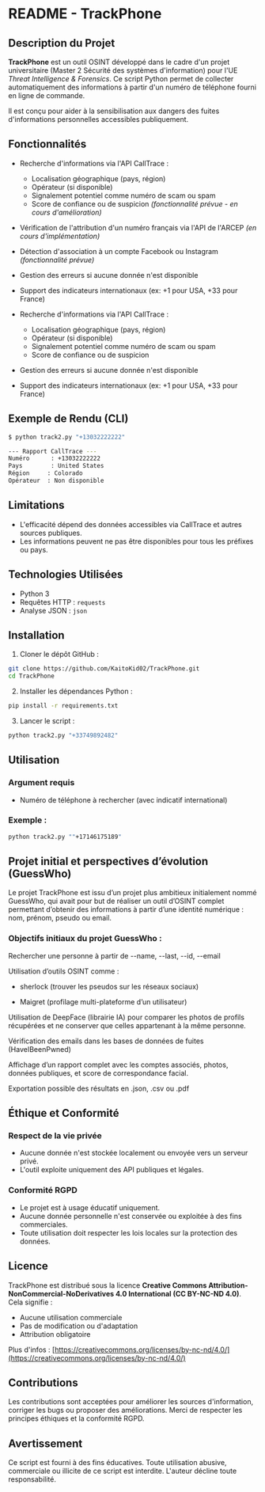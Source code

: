# README - TrackPhone

## Description du Projet

**TrackPhone** est un outil OSINT développé dans le cadre d'un projet universitaire (Master 2 Sécurité des systèmes d'information) pour l'UE *Threat Intelligence & Forensics*. Ce script Python permet de collecter automatiquement des informations à partir d'un numéro de téléphone fourni en ligne de commande.

Il est conçu pour aider à la sensibilisation aux dangers des fuites d'informations personnelles accessibles publiquement.

## Fonctionnalités

- Recherche d'informations via l'API CallTrace :

  - Localisation géographique (pays, région)
  - Opérateur (si disponible)
  - Signalement potentiel comme numéro de scam ou spam
  - Score de confiance ou de suspicion *(fonctionnalité prévue - en cours d'amélioration)*

- Vérification de l'attribution d'un numéro français via l'API de l'ARCEP *(en cours d'implémentation)*

- Détection d'association à un compte Facebook ou Instagram *(fonctionnalité prévue)*

- Gestion des erreurs si aucune donnée n'est disponible

- Support des indicateurs internationaux (ex: +1 pour USA, +33 pour France)

- Recherche d'informations via l'API CallTrace :

  - Localisation géographique (pays, région)
  - Opérateur (si disponible)
  - Signalement potentiel comme numéro de scam ou spam
  - Score de confiance ou de suspicion

- Gestion des erreurs si aucune donnée n'est disponible

- Support des indicateurs internationaux (ex: +1 pour USA, +33 pour France)

## Exemple de Rendu (CLI)

```bash
$ python track2.py "+13032222222"

--- Rapport CallTrace ---
Numéro      : +13032222222
Pays        : United States
Région     : Colorado
Opérateur  : Non disponible
```

## Limitations

- L'efficacité dépend des données accessibles via CallTrace et autres sources publiques.
- Les informations peuvent ne pas être disponibles pour tous les préfixes ou pays.

## Technologies Utilisées

- Python 3
- Requêtes HTTP : `requests`
- Analyse JSON : `json`

## Installation

1. Cloner le dépôt GitHub :

```bash
git clone https://github.com/KaitoKid02/TrackPhone.git
cd TrackPhone
```

2. Installer les dépendances Python :

```bash
pip install -r requirements.txt
```

3. Lancer le script :

```bash
python track2.py "+33749892482"
```

## Utilisation

### Argument requis

- &#x20;Numéro de téléphone à rechercher (avec indicatif international)

### Exemple :

```bash
python track2.py ""+17146175189"
```



## Projet initial et perspectives d’évolution (GuessWho)

Le projet TrackPhone est issu d’un projet plus ambitieux initialement nommé GuessWho, qui avait pour but de réaliser un outil d’OSINT complet permettant d’obtenir des informations à partir d’une identité numérique : nom, prénom, pseudo ou email.

### Objectifs initiaux du projet GuessWho :

Rechercher une personne à partir de --name, --last, --id, --email

Utilisation d’outils OSINT comme :

- sherlock (trouver les pseudos sur les réseaux sociaux)

- Maigret (profilage multi-plateforme d’un utilisateur)

Utilisation de DeepFace (librairie IA) pour comparer les photos de profils récupérées et ne conserver que celles appartenant à la même personne.

Vérification des emails dans les bases de données de fuites (HaveIBeenPwned)

Affichage d’un rapport complet avec les comptes associés, photos, données publiques, et score de correspondance facial.

Exportation possible des résultats en .json, .csv ou .pdf

## Éthique et Conformité

### Respect de la vie privée

- Aucune donnée n'est stockée localement ou envoyée vers un serveur privé.
- L'outil exploite uniquement des API publiques et légales.

### Conformité RGPD

- Le projet est à usage éducatif uniquement.
- Aucune donnée personnelle n'est conservée ou exploitée à des fins commerciales.
- Toute utilisation doit respecter les lois locales sur la protection des données.

## Licence

TrackPhone est distribué sous la licence **Creative Commons Attribution-NonCommercial-NoDerivatives 4.0 International (CC BY-NC-ND 4.0)**.
Cela signifie :

- Aucune utilisation commerciale
- Pas de modification ou d'adaptation
- Attribution obligatoire

Plus d'infos : [https://creativecommons.org/licenses/by-nc-nd/4.0/](https://creativecommons.org/licenses/by-nc-nd/4.0/)

## Contributions

Les contributions sont acceptées pour améliorer les sources d'information, corriger les bugs ou proposer des améliorations.
Merci de respecter les principes éthiques et la conformité RGPD.

## Avertissement

Ce script est fourni à des fins éducatives.
Toute utilisation abusive, commerciale ou illicite de ce script est interdite. L'auteur décline toute responsabilité.

